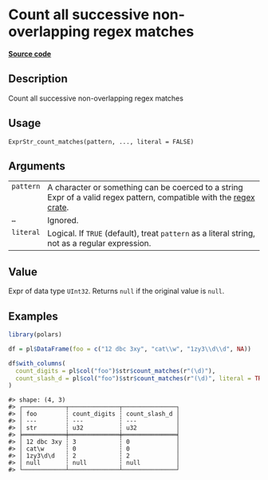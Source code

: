 

# Count all successive non-overlapping regex matches

[**Source code**](https://github.com/pola-rs/r-polars/tree/main/R/expr__string.R#L675)

## Description

Count all successive non-overlapping regex matches

## Usage

<pre><code class='language-R'>ExprStr_count_matches(pattern, ..., literal = FALSE)
</code></pre>

## Arguments

<table>
<tr>
<td style="white-space: nowrap; font-family: monospace; vertical-align: top">
<code id="pattern">pattern</code>
</td>
<td>
A character or something can be coerced to a string Expr of a valid
regex pattern, compatible with the
<a href="https://docs.rs/regex/latest/regex/">regex crate</a>.
</td>
</tr>
<tr>
<td style="white-space: nowrap; font-family: monospace; vertical-align: top">
<code id="...">…</code>
</td>
<td>
Ignored.
</td>
</tr>
<tr>
<td style="white-space: nowrap; font-family: monospace; vertical-align: top">
<code id="literal">literal</code>
</td>
<td>
Logical. If <code>TRUE</code> (default), treat <code>pattern</code> as a
literal string, not as a regular expression.
</td>
</tr>
</table>

## Value

Expr of data type <code>UInt32</code>. Returns <code>null</code> if the
original value is <code>null</code>.

## Examples

``` r
library(polars)

df = pl$DataFrame(foo = c("12 dbc 3xy", "cat\\w", "1zy3\\d\\d", NA))

df$with_columns(
  count_digits = pl$col("foo")$str$count_matches(r"(\d)"),
  count_slash_d = pl$col("foo")$str$count_matches(r"(\d)", literal = TRUE)
)
```

    #> shape: (4, 3)
    #> ┌────────────┬──────────────┬───────────────┐
    #> │ foo        ┆ count_digits ┆ count_slash_d │
    #> │ ---        ┆ ---          ┆ ---           │
    #> │ str        ┆ u32          ┆ u32           │
    #> ╞════════════╪══════════════╪═══════════════╡
    #> │ 12 dbc 3xy ┆ 3            ┆ 0             │
    #> │ cat\w      ┆ 0            ┆ 0             │
    #> │ 1zy3\d\d   ┆ 2            ┆ 2             │
    #> │ null       ┆ null         ┆ null          │
    #> └────────────┴──────────────┴───────────────┘
